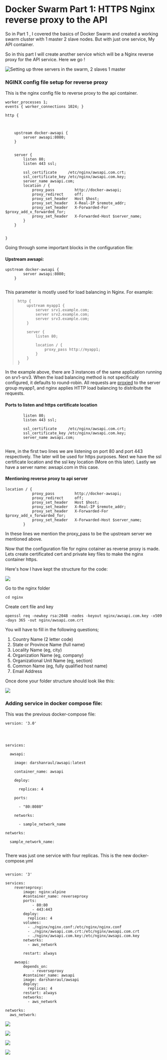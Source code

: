 # Docker Swarm Part 1: HTTPS Nginx reverse proxy to the API

So in Part 1 , I covered the basics of Docker Swarm and created a working swarm cluster with 1 master 2 slave nodes. But with just one service, My API container.

So in this part I will create another service which will be a Nginx reverse proxy for the API service. Here we go !

![Setting up three servers in the swarm, 2 slaves 1 master](../../../.gitbook/assets/image%20%2849%29.png)

### 

### 

### NGINX config file setup for reverse proxy

This is the nginx config file to reverse proxy to the api container.

```text
worker_processes 1;
events { worker_connections 1024; }

http {

    

    upstream docker-awsapi {
        server awsapi:8080;
    }


    server {
        listen 80;
        listen 443 ssl;

        ssl_certificate     /etc/nginx/awsapi.com.crt;
        ssl_certificate_key /etc/nginx/awsapi.com.key;
        server_name awsapi.com;
        location / {
            proxy_pass         http://docker-awsapi;
            proxy_redirect     off;
            proxy_set_header   Host $host;
            proxy_set_header   X-Real-IP $remote_addr;
            proxy_set_header   X-Forwarded-For $proxy_add_x_forwarded_for;
            proxy_set_header   X-Forwarded-Host $server_name;
        }
    }


}
```

Going through some important blocks in the configuration file:

#### Upstream awsapi:

```text
upstream docker-awsapi {
        server awsapi:8080;
    }
   
```

This parameter is mostly used for load balancing in Nginx. For example:

> ```text
> http {
>     upstream myapp1 {
>         server srv1.example.com;
>         server srv2.example.com;
>         server srv3.example.com;
>     }
>
>     server {
>         listen 80;
>
>         location / {
>             proxy_pass http://myapp1;
>         }
>     }
> }
> ```

In the example above, there are 3 instances of the same application running on srv1-srv3. When the load balancing method is not specifically configured, it defaults to round-robin. All requests are [proxied](http://nginx.org/en/docs/http/ngx_http_proxy_module.html#proxy_pass) to the server group myapp1, and nginx applies HTTP load balancing to distribute the requests.

#### Ports to listen and https certificate location

```text
        listen 80;
        listen 443 ssl;

        ssl_certificate     /etc/nginx/awsapi.com.crt;
        ssl_certificate_key /etc/nginx/awsapi.com.key;
        server_name awsapi.com;
        
```

Here,  in the first two lines we are listening on port 80 and port 443 respectively. The later will be used for https purposes. Next we have the ssl certificate location and the ssl key location \(More on this later\). Lastly we have a server name: awsapi.com in this case.

#### Mentioning reverse proxy to api server

```text
location / {
            proxy_pass         http://docker-awsapi;
            proxy_redirect     off;
            proxy_set_header   Host $host;
            proxy_set_header   X-Real-IP $remote_addr;
            proxy_set_header   X-Forwarded-For $proxy_add_x_forwarded_for;
            proxy_set_header   X-Forwarded-Host $server_name;
        }
```

In these lines we mention the proxy\_pass to be the upstream server we mentioned above.

Now that the configuration file for nginx cotainer as reverse proxy is made. Lets create certificated cert and private key files to make the nginx container https.

Here's how I have kept the structure for the code:

![](../../../.gitbook/assets/image%20%2841%29.png)

Go to the nginx folder

`cd nginx`

Create cert file and key 

`openssl req -newkey rsa:2048 -nodes -keyout nginx/awsapi.com.key -x509 -days 365 -out nginx/awsapi.com.crt`

You will have to fill in the following questions;

1. Country Name \(2 letter code\)
2. State or Province Name \(full name\)
3. Locality Name \(eg, city\)
4. Organization Name \(eg, company\)
5. Organizational Unit Name \(eg, section\)
6. Common Name \(eg, fully qualified host name\)
7. Email Address

Once done your folder structure should look like this:

![](../../../.gitbook/assets/image%20%2856%29.png)

### Adding service in docker compose file:

This was the previous docker-compose file:

```text
version: '3.0'




services:

  awsapi:

    image: darshanraul/awsapi:latest

    container_name: awsapi

    deploy:

      replicas: 4

    ports:

      - "80:8080"

    networks:

      - sample_network_name

networks:

  sample_network_name:
  
```

There was just one service with four replicas. This is the new docker-compose.yml

```text

version: '3'
  
services:
    reverseproxy:
        image: nginx:alpine
        #container_name: reverseproxy
        ports:
            - 80:80
            - 443:443
        deploy:
          replicas: 4
        volumes:
          - ./nginx/nginx.conf:/etc/nginx/nginx.conf
          - ./nginx/awsapi.com.crt:/etc/nginx/awsapi.com.crt 
          - ./nginx/awsapi.com.key:/etc/nginx/awsapi.com.key
        networks:
          - aws_network

        restart: always

    awsapi:
        depends_on:
            - reverseproxy
        #container_name: awsapi
        image: darshanraul/awsapi
        deploy:
          replicas: 4
        restart: always
        networks:
          - aws_network

networks:
  aws_network:
```

![](../../../.gitbook/assets/image%20%2813%29.png)

![](../../../.gitbook/assets/image%20%2836%29.png)

![](../../../.gitbook/assets/image%20%28172%29.png)

![](../../../.gitbook/assets/image%20%2839%29.png)

